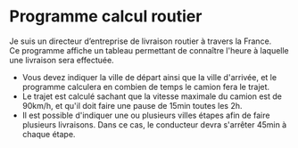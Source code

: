 # Programme calcul routier  

Je suis un directeur d’entreprise de livraison routier à travers la France.  
Ce programme affiche un tableau permettant de connaître l'heure à laquelle une
livraison sera effectuée.  
- Vous devez indiquer la ville de départ ainsi que la ville d'arrivée, et le programme calculera en combien de temps le camion fera le trajet.   
- Le trajet est calculé sachant que la vitesse maximale du camion est de 90km/h, et qu'il doit faire une pause de 15min toutes les 2h.  
- Il est possible d'indiquer une ou plusieurs villes étapes afin de faire plusieurs livraisons. Dans ce cas, le conducteur devra s'arrêter 45min à chaque étape.